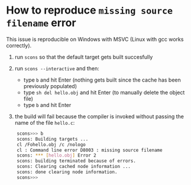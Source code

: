 How to reproduce `missing source filename` error
================================================

This issue is reproducible on Windows with MSVC (Linux with gcc works correctly).

1. run `scons` so that the default target gets built succesfully
1. run `scons --interactive` and then:

    - type `b` and hit Enter (nothing gets built since the cache has been previously populated)
    - type `sh del hello.obj` and hit Enter (to manually delete the object file)
    - type `b` and hit Enter

1. the build will fail because the compiler is invoked without passing the name of the file `hello.c`:

```sh
    scons>>> b
    scons: Building targets ...
    cl /Fohello.obj /c /nologo
    cl : Command line error D8003 : missing source filename
    scons: *** [hello.obj] Error 2
    scons: building terminated because of errors.
    scons: Clearing cached node information ...
    scons: done clearing node information.
    scons>>>